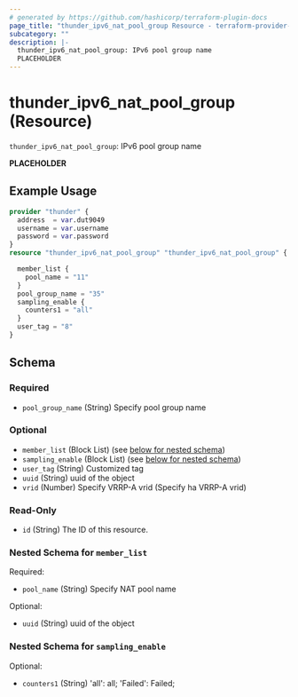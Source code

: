 ```yaml
---
# generated by https://github.com/hashicorp/terraform-plugin-docs
page_title: "thunder_ipv6_nat_pool_group Resource - terraform-provider-thunder"
subcategory: ""
description: |-
  thunder_ipv6_nat_pool_group: IPv6 pool group name
  PLACEHOLDER
---
```


# thunder_ipv6_nat_pool_group (Resource)

`thunder_ipv6_nat_pool_group`: IPv6 pool group name

__PLACEHOLDER__

## Example Usage

```terraform
provider "thunder" {
  address  = var.dut9049
  username = var.username
  password = var.password
}
resource "thunder_ipv6_nat_pool_group" "thunder_ipv6_nat_pool_group" {

  member_list {
    pool_name = "11"
  }
  pool_group_name = "35"
  sampling_enable {
    counters1 = "all"
  }
  user_tag = "8"
}
```

<!-- schema generated by tfplugindocs -->
## Schema

### Required

- `pool_group_name` (String) Specify pool group name

### Optional

- `member_list` (Block List) (see [below for nested schema](#nestedblock--member_list))
- `sampling_enable` (Block List) (see [below for nested schema](#nestedblock--sampling_enable))
- `user_tag` (String) Customized tag
- `uuid` (String) uuid of the object
- `vrid` (Number) Specify VRRP-A vrid (Specify ha VRRP-A vrid)

### Read-Only

- `id` (String) The ID of this resource.

<a id="nestedblock--member_list"></a>
### Nested Schema for `member_list`

Required:

- `pool_name` (String) Specify NAT pool name

Optional:

- `uuid` (String) uuid of the object


<a id="nestedblock--sampling_enable"></a>
### Nested Schema for `sampling_enable`

Optional:

- `counters1` (String) 'all': all; 'Failed': Failed;


